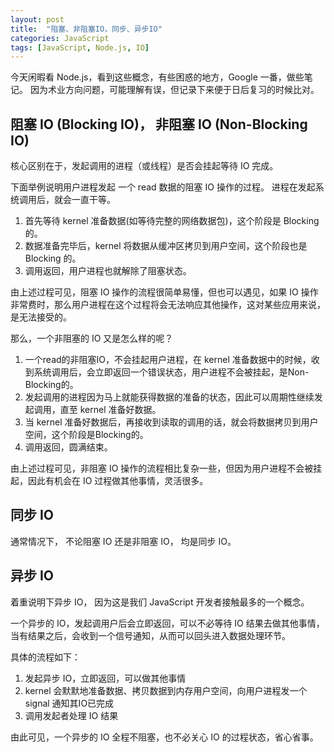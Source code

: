 ```yaml
---
layout: post
title:  "阻塞、非阻塞IO，同步、异步IO"
categories: JavaScript
tags: [JavaScript, Node.js, IO]
---
```


今天闲暇看 Node.js，看到这些概念，有些困惑的地方，Google 一番，做些笔记。
因为术业方向问题，可能理解有误，但记录下来便于日后复习的时候比对。

## 阻塞 IO (Blocking IO)， 非阻塞 IO (Non-Blocking IO)

核心区别在于，发起调用的进程（或线程）是否会挂起等待 IO 完成。

下面举例说明用户进程发起 一个 read 数据的阻塞 IO 操作的过程。
进程在发起系统调用后，就会一直干等。

1. 首先等待 kernel 准备数据(如等待完整的网络数据包)，这个阶段是 Blocking 的。
2. 数据准备完毕后，kernel 将数据从缓冲区拷贝到用户空间，这个阶段也是 Blocking 的。
3. 调用返回，用户进程也就解除了阻塞状态。

由上述过程可见，阻塞 IO 操作的流程很简单易懂，但也可以遇见，如果 IO 操作非常费时，那么用户进程在这个过程将会无法响应其他操作，这对某些应用来说，是无法接受的。


那么，一个非阻塞的 IO 又是怎么样的呢？
1. 一个read的非阻塞IO，不会挂起用户进程，在 kernel 准备数据中的时候，收到系统调用后，会立即返回一个错误状态，用户进程不会被挂起，是Non-Blocking的。
2. 发起调用的进程因为马上就能获得数据的准备的状态，因此可以周期性继续发起调用，直至 kernel 准备好数据。
3. 当 kernel 准备好数据后，再接收到读取的调用的话，就会将数据拷贝到用户空间，这个阶段是Blocking的。
4. 调用返回，圆满结束。

由上述过程可见，非阻塞 IO 操作的流程相比复杂一些，但因为用户进程不会被挂起，因此有机会在 IO 过程做其他事情，灵活很多。

## 同步 IO

通常情况下， 不论阻塞 IO 还是非阻塞 IO， 均是同步 IO。

## 异步 IO

着重说明下异步 IO， 因为这是我们 JavaScript 开发者接触最多的一个概念。

一个异步的 IO，发起调用户后会立即返回，可以不必等待 IO 结果去做其他事情，当有结果之后，会收到一个信号通知，从而可以回头进入数据处理环节。

具体的流程如下：
1. 发起异步 IO，立即返回，可以做其他事情
2. kernel 会默默地准备数据、拷贝数据到内存用户空间，向用户进程发一个 signal 通知其IO已完成
3. 调用发起者处理 IO 结果

由此可见，一个异步的 IO 全程不阻塞，也不必关心 IO 的过程状态，省心省事。

